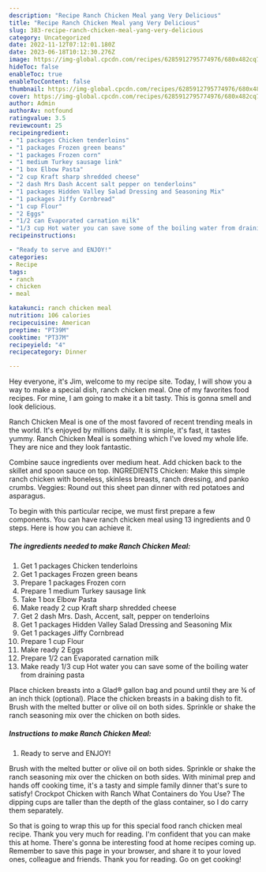 ```yaml
---
description: "Recipe Ranch Chicken Meal yang Very Delicious"
title: "Recipe Ranch Chicken Meal yang Very Delicious"
slug: 383-recipe-ranch-chicken-meal-yang-very-delicious
category: Uncategorized
date: 2022-11-12T07:12:01.180Z
date: 2023-06-18T10:12:30.276Z
image: https://img-global.cpcdn.com/recipes/6285912795774976/680x482cq70/ranch-chicken-meal-recipe-main-photo.jpg
hideToc: false
enableToc: true
enableTocContent: false
thumbnail: https://img-global.cpcdn.com/recipes/6285912795774976/680x482cq70/ranch-chicken-meal-recipe-main-photo.jpg
cover: https://img-global.cpcdn.com/recipes/6285912795774976/680x482cq70/ranch-chicken-meal-recipe-main-photo.jpg
author: Admin
authorAv: notfound
ratingvalue: 3.5
reviewcount: 25
recipeingredient:
- "1 packages Chicken tenderloins"
- "1 packages Frozen green beans"
- "1 packages Frozen corn"
- "1 medium Turkey sausage link"
- "1 box Elbow Pasta"
- "2 cup Kraft sharp shredded cheese"
- "2 dash Mrs Dash Accent salt pepper on tenderloins"
- "1 packages Hidden Valley Salad Dressing and Seasoning Mix"
- "1 packages Jiffy Cornbread"
- "1 cup Flour"
- "2 Eggs"
- "1/2 can Evaporated carnation milk"
- "1/3 cup Hot water you can save some of the boiling water from draining pasta"
recipeinstructions:

- "Ready to serve and ENJOY!"
categories:
- Recipe
tags:
- ranch
- chicken
- meal

katakunci: ranch chicken meal 
nutrition: 106 calories
recipecuisine: American
preptime: "PT39M"
cooktime: "PT37M"
recipeyield: "4"
recipecategory: Dinner

---
```



Hey everyone, it's Jim, welcome to my recipe site. Today, I will show you a way to make a special dish, ranch chicken meal. One of my favorites food recipes. For mine, I am going to make it a bit tasty. This is gonna smell and look delicious.

Ranch Chicken Meal is one of the most favored of recent trending meals in the world. It's enjoyed by millions daily. It is simple, it's fast, it tastes yummy. Ranch Chicken Meal is something which I've loved my whole life. They are nice and they look fantastic.

Combine sauce ingredients over medium heat. Add chicken back to the skillet and spoon sauce on top. INGREDIENTS Chicken: Make this simple ranch chicken with boneless, skinless breasts, ranch dressing, and panko crumbs. Veggies: Round out this sheet pan dinner with red potatoes and asparagus.


To begin with this particular recipe, we must first prepare a few components. You can have ranch chicken meal using 13 ingredients and 0 steps. Here is how you can achieve it.

<!--inarticleads1-->

##### The ingredients needed to make Ranch Chicken Meal:

1. Get 1 packages Chicken tenderloins
1. Get 1 packages Frozen green beans
1. Prepare 1 packages Frozen corn
1. Prepare 1 medium Turkey sausage link
1. Take 1 box Elbow Pasta
1. Make ready 2 cup Kraft sharp shredded cheese
1. Get 2 dash Mrs. Dash, Accent, salt, pepper on tenderloins
1. Get 1 packages Hidden Valley Salad Dressing and Seasoning Mix
1. Get 1 packages Jiffy Cornbread
1. Prepare 1 cup Flour
1. Make ready 2 Eggs
1. Prepare 1/2 can Evaporated carnation milk
1. Make ready 1/3 cup Hot water you can save some of the boiling water from draining pasta


Place chicken breasts into a Glad® gallon bag and pound until they are ¾ of an inch thick (optional). Place the chicken breasts in a baking dish to fit. Brush with the melted butter or olive oil on both sides. Sprinkle or shake the ranch seasoning mix over the chicken on both sides. 

<!--inarticleads2-->

##### Instructions to make Ranch Chicken Meal:


1. Ready to serve and ENJOY!

Brush with the melted butter or olive oil on both sides. Sprinkle or shake the ranch seasoning mix over the chicken on both sides. With minimal prep and hands off cooking time, it&#39;s a tasty and simple family dinner that&#39;s sure to satisfy! Crockpot Chicken with Ranch What Containers do You Use? The dipping cups are taller than the depth of the glass container, so I do carry them separately. 

So that is going to wrap this up for this special food ranch chicken meal recipe. Thank you very much for reading. I'm confident that you can make this at home. There's gonna be interesting food at home recipes coming up. Remember to save this page in your browser, and share it to your loved ones, colleague and friends. Thank you for reading. Go on get cooking!
